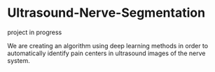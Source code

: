# Ultrasound-Nerve-Segmentation
project in progress

We are creating an algorithm using deep learning methods in order to automatically identify pain centers in ultrasound images of the nerve system.
